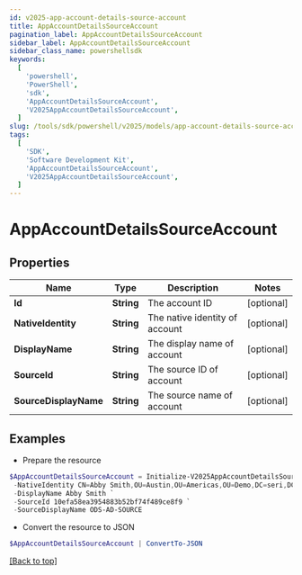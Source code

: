 ```yaml
---
id: v2025-app-account-details-source-account
title: AppAccountDetailsSourceAccount
pagination_label: AppAccountDetailsSourceAccount
sidebar_label: AppAccountDetailsSourceAccount
sidebar_class_name: powershellsdk
keywords:
  [
    'powershell',
    'PowerShell',
    'sdk',
    'AppAccountDetailsSourceAccount',
    'V2025AppAccountDetailsSourceAccount',
  ]
slug: /tools/sdk/powershell/v2025/models/app-account-details-source-account
tags:
  [
    'SDK',
    'Software Development Kit',
    'AppAccountDetailsSourceAccount',
    'V2025AppAccountDetailsSourceAccount',
  ]
---
```


# AppAccountDetailsSourceAccount

## Properties

| Name | Type | Description | Notes |
| --- | --- | --- | --- |
| **Id** | **String** | The account ID | [optional] |
| **NativeIdentity** | **String** | The native identity of account | [optional] |
| **DisplayName** | **String** | The display name of account | [optional] |
| **SourceId** | **String** | The source ID of account | [optional] |
| **SourceDisplayName** | **String** | The source name of account | [optional] |

## Examples

- Prepare the resource

```powershell
$AppAccountDetailsSourceAccount = Initialize-V2025AppAccountDetailsSourceAccount  -Id fbf4f72280304f1a8bc808fc2a3bcf7b `
 -NativeIdentity CN=Abby Smith,OU=Austin,OU=Americas,OU=Demo,DC=seri,DC=acme,DC=com `
 -DisplayName Abby Smith `
 -SourceId 10efa58ea3954883b52bf74f489ce8f9 `
 -SourceDisplayName ODS-AD-SOURCE
```

- Convert the resource to JSON

```powershell
$AppAccountDetailsSourceAccount | ConvertTo-JSON
```

[[Back to top]](#)
